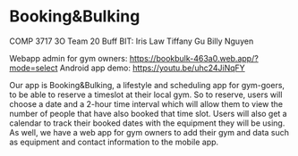 # Booking&Bulking
COMP 3717 3O Team 20 Buff BIT: 
Iris Law
Tiffany Gu
Billy Nguyen

Webapp admin for gym owners: https://bookbulk-463a0.web.app/?mode=select
Android app demo: https://youtu.be/uhc24JiNqFY

Our app is Booking&Bulking, a lifestyle and scheduling app for gym-goers, to be able to reserve a timeslot at their local gym. So to reserve, users will choose a date and a 2-hour time interval which will allow them to view the number of people that have also booked that time slot.  Users will also get a calendar to track their booked dates with the equipment they will be using.
As well, we have a web app for gym owners to add their gym and data such as equipment and contact information to the mobile app.

